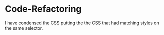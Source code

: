 # Code-Refactoring
I have condensed the CSS putting the the CSS that had matching styles on the same selector.
